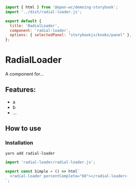 ```js script
import { html } from '@open-wc/demoing-storybook';
import '../dist/radial-loader.js';

export default {
  title: 'RadialLoader',
  component: 'radial-loader',
  options: { selectedPanel: "storybookjs/knobs/panel" },
};
```

# RadialLoader

A component for...

## Features:

- a
- b
- ...

## How to use

### Installation

```bash
yarn add radial-loader
```

```js
import 'radial-loader/radial-loader.js';
```

```js preview-story
export const Simple = () => html`
  <radial-loader percentComplete="60"></radial-loader>
`;
```
